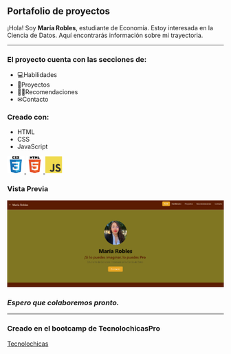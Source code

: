 ## Portafolio de proyectos

¡Hola! Soy **María Robles**, estudiante de Economía. Estoy interesada en la Ciencia de Datos. Aquí encontrarás información sobre mi trayectoria. 
___
### El proyecto cuenta con las secciones de: 

- 💻Habilidades
- 📄Proyectos 
- 👨‍💻Recomendaciones 
- ✉Contacto

### Creado con:
- HTML 
- CSS
- JavaScript

<a href="https://www.w3schools.com/css/" target="_blank"> <img src="https://raw.githubusercontent.com/devicons/devicon/master/icons/css3/css3-original-wordmark.svg" alt="css3" width="40" height="40"/> </a>
    <a href="https://www.w3.org/html/" target="_blank"> <img src="https://raw.githubusercontent.com/devicons/devicon/master/icons/html5/html5-original-wordmark.svg" alt="html5" width="40" height="40"/> </a>
    <a href="https://developer.mozilla.org/en-US/docs/Web/JavaScript" target="_blank"> <img src="https://raw.githubusercontent.com/devicons/devicon/master/icons/javascript/javascript-original.svg" alt="javascript" width="40" height="40"/> </a>

### Vista Previa
![Proyecto](assets/CapturaPortafolio.png)

### *Espero que colaboremos pronto.*


____________________
### Creado en el bootcamp de TecnolochicasPro
[Tecnolochicas](https://tecnolochicas.mx/)
